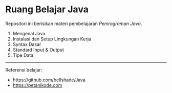 # Ruang Belajar Java

Repositori ini berisikan materi pembelajaran _Pemrograman Java_.

1. Mengenal Java
2. Instalasi dan Setup Lingkungan Kerja
3. Syntax Dasar
4. Standard Input & Output
5. Tipe Data

---

Referensi belajar:

- https://github.com/bellshade/Java
- https://petanikode.com